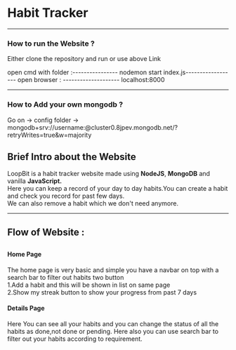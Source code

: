 <h1>Habit Tracker</h1>
<hr>
<h3> How to run the Website ?</h3>
<p>Either clone the repository and run or use above Link</p>
 open cmd with folder :----------------
 nodemon start index.js------------------
 open browser : --------------------
 localhost:8000
<hr>
<h3> How to Add  your  own mongodb ?</h3>
Go on -> config folder ->  
 mongodb+srv://username:<password>@cluster0.8jpev.mongodb.net/<dbname>?retryWrites=true&w=majority
<h2> Brief Intro about the Website</h2>
<p>
LoopBit is a habit tracker website made using <b>NodeJS</b>, <b>MongoDB</b> and vanilla <b>JavaScript.</b><br> Here you can keep a record of your day to day habits.You can create a habit and check you record for past few days.<br>
We can also remove a habit which we don't need anymore.
</p>
<hr>
<h2> Flow of Website : <h2>
<h4>
Home Page
</h4>
<p>
The home page is very basic and simple you have a  navbar on top with a search bar to filter out habits two button<br>
1.Add a habit and this will be shown in list on same page<br>
2.Show my streak button to show your progress from past 7 days
</p>
<h4>
Details Page
</h4>
<p>
Here You can see all your habits and you can change the status of all the habits as done,not done or pending.
Here also you can use search bar to filter out your habits according to requirement.
</p>


</p>
